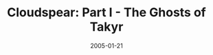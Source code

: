 ---
mission_id: cspear1
slug: "cloudspear-part-i-the-ghosts-of-takyr"
editorsChoice:
title: "Cloudspear: Part I - The Ghosts of Takyr"
authors: 
    - "Kevin Buscemi"
date: 2005-01-21
filename: "/missions/cspear1.zip"
description: "Cloudspear is a three part series of new missions for Dark Forces.  It follows New Republic operative Trac Andresk's efforts to hunt down and eliminate a mysterious crime lord."
cover:
levelReplaced:	JABSHIP
difficulty: yes
bm:	yes
fme: yes
wax: yes
three_do: no
voc: yes
gmd: yes
vue: no
lfd: yes
base: "New level from scratch" 
editors: "WDFUSE"

---